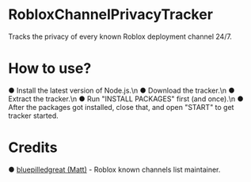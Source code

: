 # RobloxChannelPrivacyTracker
Tracks the privacy of every known Roblox deployment channel 24/7.

# How to use?
● Install the latest version of Node.js.\n
● Download the tracker.\n
● Extract the tracker.\n
● Run "INSTALL PACKAGES" first (and once).\n
● After the packages got installed, close that, and open "START" to get tracker started.

# Credits
● [bluepilledgreat (Matt)](https://github.com/bluepilledgreat) - Roblox known channels list maintainer.
